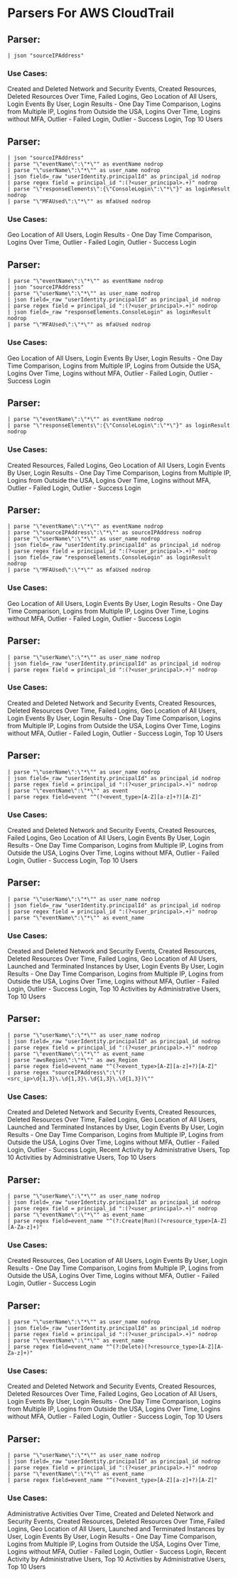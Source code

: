 # Parsers For AWS CloudTrail

## Parser:
```
| json "sourceIPAddress"
```
### Use Cases:
Created and Deleted Network and Security Events, Created Resources, Deleted Resources Over Time, Failed Logins, Geo Location of All Users, Login Events By User, Login Results - One Day Time Comparison, Logins from Multiple IP, Logins from Outside the USA, Logins Over Time, Logins without MFA, Outlier - Failed Login, Outlier - Success Login, Top 10 Users



## Parser:
```
| json "sourceIPAddress"
| parse "\"eventName\":\"*\"" as eventName nodrop
| parse "\"userName\":\"*\"" as user_name nodrop
| json field=_raw "userIdentity.principalId" as principal_id nodrop
| parse regex field = principal_id ":(?<user_principal>.+)" nodrop
| parse "\"responseElements\":{\"ConsoleLogin\":\"*\"}" as loginResult nodrop
| parse "\"MFAUsed\":\"*\"" as mfaUsed nodrop
```
### Use Cases:
Geo Location of All Users, Login Results - One Day Time Comparison, Logins Over Time, Outlier - Failed Login, Outlier - Success Login



## Parser:
```
| parse "\"eventName\":\"*\"" as eventName nodrop
| json "sourceIPAddress"
| parse "\"userName\":\"*\"" as user_name nodrop
| json field=_raw "userIdentity.principalId" as principal_id nodrop
| parse regex field = principal_id ":(?<user_principal>.+)" nodrop
| json field=_raw "responseElements.ConsoleLogin" as loginResult nodrop
| parse "\"MFAUsed\":\"*\"" as mfaUsed nodrop
```
### Use Cases:
Geo Location of All Users, Login Events By User, Login Results - One Day Time Comparison, Logins from Multiple IP, Logins from Outside the USA, Logins Over Time, Logins without MFA, Outlier - Failed Login, Outlier - Success Login



## Parser:
```
| parse "\"eventName\":\"*\"" as eventName nodrop
| parse "\"responseElements\":{\"ConsoleLogin\":\"*\"}" as loginResult nodrop
```
### Use Cases:
Created Resources, Failed Logins, Geo Location of All Users, Login Events By User, Login Results - One Day Time Comparison, Logins from Multiple IP, Logins from Outside the USA, Logins Over Time, Logins without MFA, Outlier - Failed Login, Outlier - Success Login



## Parser:
```
| parse "\"eventName\":\"*\"" as eventName nodrop
| parse "\"sourceIPAddress\":\"*\"" as sourceIPAddress nodrop
| parse "\"userName\":\"*\"" as user_name nodrop
| json field=_raw "userIdentity.principalId" as principal_id nodrop
| parse regex field = principal_id ":(?<user_principal>.+)" nodrop
| json field=_raw "responseElements.ConsoleLogin" as loginResult nodrop
| parse "\"MFAUsed\":\"*\"" as mfaUsed nodrop
```
### Use Cases:
Geo Location of All Users, Login Events By User, Login Results - One Day Time Comparison, Logins from Multiple IP, Logins Over Time, Logins without MFA, Outlier - Failed Login, Outlier - Success Login



## Parser:
```
| parse "\"userName\":\"*\"" as user_name nodrop
| json field=_raw "userIdentity.principalId" as principal_id nodrop
| parse regex field = principal_id ":(?<user_principal>.+)" nodrop
```
### Use Cases:
Created and Deleted Network and Security Events, Created Resources, Deleted Resources Over Time, Failed Logins, Geo Location of All Users, Login Events By User, Login Results - One Day Time Comparison, Logins from Multiple IP, Logins from Outside the USA, Logins Over Time, Logins without MFA, Outlier - Failed Login, Outlier - Success Login, Top 10 Users



## Parser:
```
| parse "\"userName\":\"*\"" as user_name nodrop
| json field=_raw "userIdentity.principalId" as principal_id nodrop
| parse regex field = principal_id ":(?<user_principal>.+)" nodrop
| parse "\"eventName\":\"*\"" as event
| parse regex field=event "^(?<event_type>[A-Z][a-z]+?)[A-Z]"
```
### Use Cases:
Created and Deleted Network and Security Events, Created Resources, Failed Logins, Geo Location of All Users, Login Events By User, Login Results - One Day Time Comparison, Logins from Multiple IP, Logins from Outside the USA, Logins Over Time, Logins without MFA, Outlier - Failed Login, Outlier - Success Login, Top 10 Users



## Parser:
```
| parse "\"userName\":\"*\"" as user_name nodrop
| json field=_raw "userIdentity.principalId" as principal_id nodrop
| parse regex field = principal_id ":(?<user_principal>.+)" nodrop
| parse "\"eventName\":\"*\"" as event_name
```
### Use Cases:
Created and Deleted Network and Security Events, Created Resources, Deleted Resources Over Time, Failed Logins, Geo Location of All Users, Launched and Terminated Instances by User, Login Events By User, Login Results - One Day Time Comparison, Logins from Multiple IP, Logins from Outside the USA, Logins Over Time, Logins without MFA, Outlier - Failed Login, Outlier - Success Login, Top 10 Activities by Administrative Users, Top 10 Users



## Parser:
```
| parse "\"userName\":\"*\"" as user_name nodrop
| json field=_raw "userIdentity.principalId" as principal_id nodrop
| parse regex field = principal_id ":(?<user_principal>.+)" nodrop
| parse "\"eventName\":\"*\"" as event_name
| parse "awsRegion\":\"*\"" as aws_Region 
| parse regex field=event_name "^(?<event_type>[A-Z][a-z]+?)[A-Z]"
| parse regex "sourceIPAddress\":\"(?<src_ip>\d{1,3}\.\d{1,3}\.\d{1,3}\.\d{1,3})\""
```
### Use Cases:
Created and Deleted Network and Security Events, Created Resources, Deleted Resources Over Time, Failed Logins, Geo Location of All Users, Launched and Terminated Instances by User, Login Events By User, Login Results - One Day Time Comparison, Logins from Multiple IP, Logins from Outside the USA, Logins Over Time, Logins without MFA, Outlier - Failed Login, Outlier - Success Login, Recent Activity by Administrative Users, Top 10 Activities by Administrative Users, Top 10 Users



## Parser:
```
| parse "\"userName\":\"*\"" as user_name nodrop
| json field=_raw "userIdentity.principalId" as principal_id nodrop
| parse regex field = principal_id ":(?<user_principal>.+)" nodrop
| parse "\"eventName\":\"*\"" as event_name
| parse regex field=event_name "^(?:Create|Run)(?<resource_type>[A-Z][A-Za-z]+)"
```
### Use Cases:
Created Resources, Geo Location of All Users, Login Events By User, Login Results - One Day Time Comparison, Logins from Multiple IP, Logins from Outside the USA, Logins Over Time, Logins without MFA, Outlier - Failed Login, Outlier - Success Login



## Parser:
```
| parse "\"userName\":\"*\"" as user_name nodrop
| json field=_raw "userIdentity.principalId" as principal_id nodrop
| parse regex field = principal_id ":(?<user_principal>.+)" nodrop
| parse "\"eventName\":\"*\"" as event_name
| parse regex field=event_name "^(?:Delete)(?<resource_type>[A-Z][A-Za-z]+)"
```
### Use Cases:
Created and Deleted Network and Security Events, Created Resources, Deleted Resources Over Time, Failed Logins, Geo Location of All Users, Login Events By User, Login Results - One Day Time Comparison, Logins from Multiple IP, Logins from Outside the USA, Logins Over Time, Logins without MFA, Outlier - Failed Login, Outlier - Success Login, Top 10 Users



## Parser:
```
| parse "\"userName\":\"*\"" as user_name nodrop
| json field=_raw "userIdentity.principalId" as principal_id nodrop
| parse regex field = principal_id ":(?<user_principal>.+)" nodrop
| parse "\"eventName\":\"*\"" as event_name
| parse regex field=event_name "^(?<event_type>[A-Z][a-z]+?)[A-Z]"
```
### Use Cases:
Administrative Activities Over Time, Created and Deleted Network and Security Events, Created Resources, Deleted Resources Over Time, Failed Logins, Geo Location of All Users, Launched and Terminated Instances by User, Login Events By User, Login Results - One Day Time Comparison, Logins from Multiple IP, Logins from Outside the USA, Logins Over Time, Logins without MFA, Outlier - Failed Login, Outlier - Success Login, Recent Activity by Administrative Users, Top 10 Activities by Administrative Users, Top 10 Users



